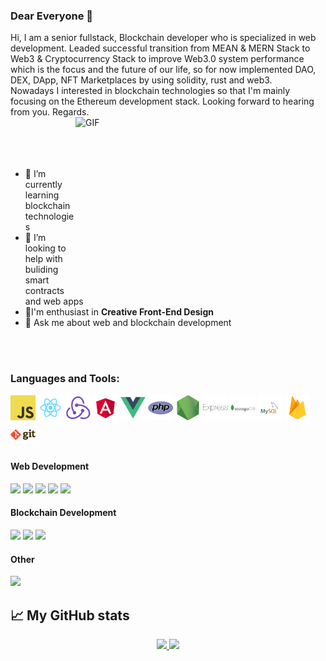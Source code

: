 ### Dear Everyone  👋

Hi, I am a senior fullstack, Blockchain developer who is specialized in web development.
Leaded successful transition from MEAN & MERN Stack to Web3 & Cryptocurrency Stack to improve Web3.0 system performance which is the focus and the future of our life, so for now implemented DAO, DEX, DApp, NFT Marketplaces by using solidity, rust and web3. <br/>
Nowadays I interested in blockchain technologies so that I'm mainly focusing on the Ethereum development stack.
Looking forward to hearing from you.
Regards.
<img align="right" alt="GIF" src="https://user-images.githubusercontent.com/99034743/159381479-da89d532-bab2-4e1c-b427-a8bf281dcb2f.gif" width="400" height="270" />
<br/>
<br/>
<br/>
<br/>
<br/>
- 🌱 I’m currently learning blockchain technologies
- 🤔 I’m looking to help with buliding smart contracts and web apps
- 💼I'm enthusiast in **Creative Front-End Design**
- 💬 Ask me about web and blockchain development
 <br/>
 <br/>

### Languages and Tools:

<code><img height="40" src="https://raw.githubusercontent.com/github/explore/80688e429a7d4ef2fca1e82350fe8e3517d3494d/topics/javascript/javascript.png"></code>
<code><img height="40" src="https://raw.githubusercontent.com/github/explore/80688e429a7d4ef2fca1e82350fe8e3517d3494d/topics/react/react.png"></code>
<code><img height="40" src="https://raw.githubusercontent.com/github/explore/80688e429a7d4ef2fca1e82350fe8e3517d3494d/topics/redux/redux.png"></code>
<code><img height="40" src="https://raw.githubusercontent.com/github/explore/80688e429a7d4ef2fca1e82350fe8e3517d3494d/topics/angular/angular.png"></code>
<code><img height="40" src="https://raw.githubusercontent.com/github/explore/80688e429a7d4ef2fca1e82350fe8e3517d3494d/topics/vue/vue.png"></code>
<code><img height="40" src="https://raw.githubusercontent.com/github/explore/80688e429a7d4ef2fca1e82350fe8e3517d3494d/topics/php/php.png"></code>
<code><img height="40" src="https://raw.githubusercontent.com/github/explore/80688e429a7d4ef2fca1e82350fe8e3517d3494d/topics/nodejs/nodejs.png"></code>
<code><img height="40" src="https://raw.githubusercontent.com/github/explore/80688e429a7d4ef2fca1e82350fe8e3517d3494d/topics/express/express.png"></code>
<code><img height="40" src="https://raw.githubusercontent.com/github/explore/80688e429a7d4ef2fca1e82350fe8e3517d3494d/topics/mongodb/mongodb.png"></code>
<code><img height="40" src="https://raw.githubusercontent.com/github/explore/80688e429a7d4ef2fca1e82350fe8e3517d3494d/topics/mysql/mysql.png"></code>
<code><img height="40" src="https://raw.githubusercontent.com/github/explore/80688e429a7d4ef2fca1e82350fe8e3517d3494d/topics/firebase/firebase.png"></code>
<code><img height="40" src="https://raw.githubusercontent.com/github/explore/80688e429a7d4ef2fca1e82350fe8e3517d3494d/topics/git/git.png"></code>

#### Web Development
![](https://img.shields.io/badge/Framework-React-informational?style=flat&logo=react&logoColor=white&color=3bac3a)
![](https://img.shields.io/badge/Framework-Vue-informational?style=flat&logo=vue.js&logoColor=white&color=3bac3a)
![](https://img.shields.io/badge/Framework-Angular-informational?style=flat&logo=angular&logoColor=white&color=3bac3a)
![](https://img.shields.io/badge/Language-JavaScript-informational?style=flat&logo=javascript&logoColor=white&color=3bac3a)
![](https://img.shields.io/badge/Language-TypeScript-informational?style=flat&logo=typescript&logoColor=white&color=3bac3a)

#### Blockchain Development
![](https://img.shields.io/badge/Network-Ethereum-informational?style=flat&logo=ethereum&logoColor=white&color=3bac3a)
![](https://img.shields.io/badge/Network-BitCoin-informational?style=flat&logo=bitcoin&logoColor=white&color=3bac3a)
![](https://img.shields.io/badge/Language-Solidity-informational?style=flat&logo=solidity&logoColor=white&color=3bac3a)

#### Other
![](https://img.shields.io/badge/CI/CD-Github_Action-informational?style=flat&logo=github&logoColor=white&color=3bac3a)

## &#x1f4c8; My GitHub stats

<p align="center">
  <a href="https://github.com/topdev122/topdev122" alt="Top lang stats">
    <img src="https://github-readme-stats.vercel.app/api/top-langs/?username=topdev122&layout=compact"/>
  </a>
  <a href="https://github.com/topdev122/topdev122">
    <!--Options: &hide=stars,commits,prs,issues,contribs-->
    <img src="https://github-readme-stats.vercel.app/api?username=topdev122&show_icons=true&hide=prs" />
  </a>
</p>
